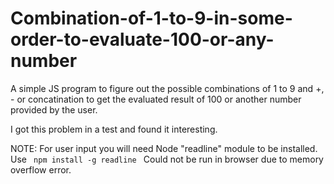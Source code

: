 # Combination-of-1-to-9-in-some-order-to-evaluate-100-or-any-number

A simple JS program to figure out the possible combinations of 1 to 9 and +, - or concatination to get the evaluated result of 100 or another number provided by the user.

I got this problem in a test and found it interesting.

NOTE: For user input you will need Node "readline" module to be installed. Use 
      <code> npm install -g readline </code>
      Could not be run in browser due to memory overflow error.
      
